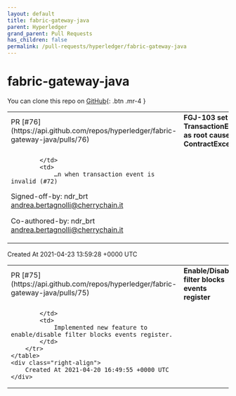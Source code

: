 ```yaml
---
layout: default
title: fabric-gateway-java
parent: Hyperledger
grand_parent: Pull Requests
has_children: false
permalink: /pull-requests/hyperledger/fabric-gateway-java
---
```


# fabric-gateway-java

You can clone this repo on <span class="fs-3">[GitHub](https://github.com/hyperledger/fabric-gateway-java){: .btn .mr-4 }</span>


<div class="code-example" markdown="1">
    <table>
        <tr>
            <td>
                PR [#76](https://api.github.com/repos/hyperledger/fabric-gateway-java/pulls/76)
            </td>
            <td>
                <b>
                    FGJ-103 set TransactionEventHandler as root cause of ContractExceptio…
                </b>
            </td>
        </tr>
        <tr>
            <td>
                
            </td>
            <td>
                …n when transaction event is invalid (#72)

Signed-off-by: ndr_brt <andrea.bertagnolli@cherrychain.it>

Co-authored-by: ndr_brt <andrea.bertagnolli@cherrychain.it>
            </td>
        </tr>
    </table>
    <div class="right-align">
        Created At 2021-04-23 13:59:28 +0000 UTC
    </div>
</div>

<div class="code-example" markdown="1">
    <table>
        <tr>
            <td>
                PR [#75](https://api.github.com/repos/hyperledger/fabric-gateway-java/pulls/75)
            </td>
            <td>
                <b>
                    Enable/Disable filter blocks events register
                </b>
            </td>
        </tr>
        <tr>
            <td>
                
            </td>
            <td>
                Implemented new feature to enable/disable filter blocks events register.
            </td>
        </tr>
    </table>
    <div class="right-align">
        Created At 2021-04-20 16:49:55 +0000 UTC
    </div>
</div>

